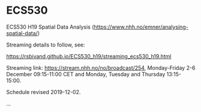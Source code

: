 # ECS530
ECS530 H19 Spatial Data Analysis
(https://www.nhh.no/emner/analysing-spatial-data/)

Streaming details to follow, see:

https://rsbivand.github.io/ECS530_h19/streaming_ecs530_h19.html

Streaming link: https://stream.nhh.no/no/broadcast/254, Monday-Friday 2-6 December 09:15-11:00 CET and Monday, Tuesday and Thursday 13:15-15:00.

Schedule revised 2019-12-02.


...

